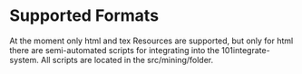 # Supported Formats

At the moment only html and tex Resources are supported, but only for html there are semi-automated scripts for integrating into the 101integrate-system.
All scripts are located in the src/mining/folder.

